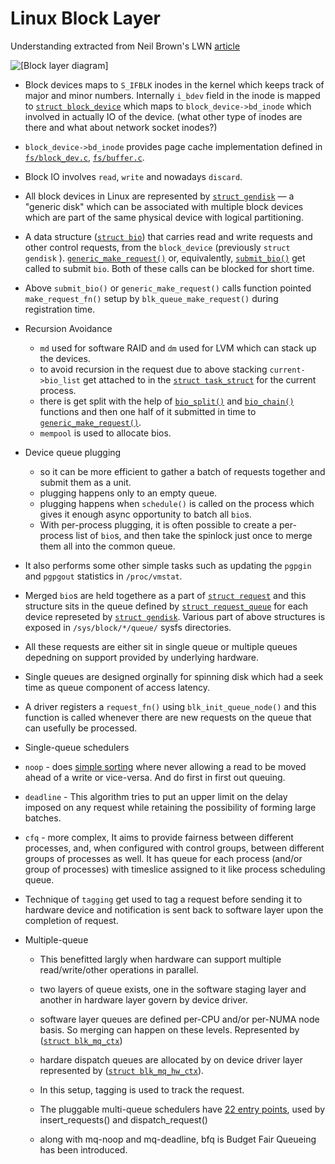 # Linux Block Layer

Understanding extracted from Neil Brown's LWN [article](https://lwn.net/Articles/736534/) 

![[Block layer diagram]](/Users/abhsawan/git/tech_notes/images/lwn-neil-blocklayer.png)

- Block devices maps to `S_IFBLK` inodes in the kernel which keeps track of major and minor numbers. Internally `i_bdev` field in the inode is mapped to [`struct block_device`](https://git.kernel.org/pub/scm/linux/kernel/git/torvalds/linux.git/tree/include/linux/fs.h?h=v4.13#n415) which maps to `block_device->bd_inode` which involved in actually IO of the device. 
  (what other type of inodes are there and what about network socket inodes?)

- `block_device->bd_inode` provides page cache implementation defined in  [`fs/block_dev.c`](https://git.kernel.org/pub/scm/linux/kernel/git/torvalds/linux.git/tree/fs/block_dev.c?h=v4.13), [`fs/buffer.c`](https://git.kernel.org/pub/scm/linux/kernel/git/torvalds/linux.git/tree/fs/buffer.c?h=v4.13).

- Block IO involves `read`, `write` and nowadays `discard`.

- All block devices in Linux are represented by [`struct gendisk`](https://git.kernel.org/pub/scm/linux/kernel/git/torvalds/linux.git/tree/include/linux/genhd.h?h=v4.13#n171) — a "generic disk" which can be associated with multiple block devices which are part of the same physical device with logical partitioning.

- A  data structure ([`struct bio`](https://git.kernel.org/pub/scm/linux/kernel/git/torvalds/linux.git/tree/include/linux/blk_types.h?h=v4.14-rc1#n46)) that carries read and write requests and other control requests, from the `block_device` (previously  `struct gendisk` ).   [`generic_make_request()`](https://git.kernel.org/pub/scm/linux/kernel/git/torvalds/linux.git/tree/block/blk-core.c?h=v4.13#n2114) or, equivalently, [`submit_bio()`](https://git.kernel.org/pub/scm/linux/kernel/git/torvalds/linux.git/tree/block/blk-core.c?h=v4.13#n2228) get called to submit `bio`. Both of these calls can be blocked for short time.

- Above `submit_bio()` or `generic_make_request()` calls function pointed `make_request_fn()` setup by `blk_queue_make_request()` during registration time.

- Recursion Avoidance

  - `md` used for software RAID and `dm` used for LVM which can stack up the devices.
  - to avoid recursion in the request due to above stacking `current->bio_list` get attached to  in the [`struct task_struct`](https://git.kernel.org/pub/scm/linux/kernel/git/torvalds/linux.git/tree/include/linux/sched.h?h=v4.13#n519) for the current process. 
  - there is get split with the help of  [`bio_split()`](https://git.kernel.org/pub/scm/linux/kernel/git/torvalds/linux.git/tree/block/bio.c?h=v4.13#n1843) and [`bio_chain()`](https://git.kernel.org/pub/scm/linux/kernel/git/torvalds/linux.git/tree/block/bio.c?h=v4.13#n326) functions and then one half of it submitted in time to   [`generic_make_request()`](https://git.kernel.org/pub/scm/linux/kernel/git/torvalds/linux.git/tree/block/blk-core.c?h=v4.13#n2114).
  - `mempool` is used to allocate bios.

- Device queue plugging

  - so it can be more efficient to gather a batch of requests together and submit them as a unit.
  - plugging happens only to an empty queue. 
  - plugging happens when `schedule()` is called on the process which gives it enough async opportunity to batch all `bio`s.
  - With per-process plugging, it is often possible to create a per-process list of `bio`s, and then take the spinlock just once to merge them all into the common queue.

- It also performs some other simple tasks such as updating the `pgpgin` and `pgpgout` statistics in `/proc/vmstat`.

- Merged `bio`s are held togethere as a part of [`struct request`](https://git.kernel.org/pub/scm/linux/kernel/git/torvalds/linux.git/tree/include/linux/blkdev.h?h=v4.13#n134) and this structure sits in the queue defined by  [`struct request_queue`](https://git.kernel.org/pub/scm/linux/kernel/git/torvalds/linux.git/tree/include/linux/blkdev.h?h=v4.13#n386) for each device represeted by  [`struct gendisk`](https://git.kernel.org/pub/scm/linux/kernel/git/torvalds/linux.git/tree/include/linux/genhd.h?h=v4.13#n171). Various part of above structures is exposed in `/sys/block/*/queue/` sysfs directories.

- All these requests are either sit in single queue or multiple queues depedning on support provided by underlying hardware.

- Single queues are designed orginally for spinning disk which had a seek time as queue component of access latency.

- A driver registers a `request_fn()` using `blk_init_queue_node()` and this function is called whenever there are new requests on the queue that can usefully be processed. 

-   Single-queue schedulers

  - `noop` - does [simple sorting](https://git.kernel.org/pub/scm/linux/kernel/git/torvalds/linux.git/tree/block/elevator.c?h=v4.13#n371) where never allowing a read to be moved ahead of a write or vice-versa. And do first in first out queuing.
  - `deadline` - This algorithm tries to put an upper limit on the delay imposed on any request while retaining the possibility of forming large batches.
  - `cfq` - more complex, It aims to provide fairness between different processes, and, when configured with control groups, between different groups of processes as well. It has queue for each process (and/or group of processes) with timeslice assigned to it like process scheduling queue.

- Technique of `tagging` get used to tag a request before sending it to hardware device and notification is sent back to software layer upon the completion of request.

- Multiple-queue 

  - This benefitted largly when hardware can support multiple read/write/other operations in parallel.

  - two layers of queue exists, one in the software staging layer and another in hardware layer govern by device driver.

  - software layer queues are defined per-CPU and/or per-NUMA node basis. So merging can happen on these levels. Represented by  ([`struct blk_mq_ctx`](https://git.kernel.org/pub/scm/linux/kernel/git/torvalds/linux.git/tree/block/blk-mq.h?h=v4.13#n8)) 

  - hardare dispatch queues are allocated by on device driver layer represented by  ([`struct blk_mq_hw_ctx`](https://git.kernel.org/pub/scm/linux/kernel/git/torvalds/linux.git/tree/include/linux/blk-mq.h?h=v4.13#n10)). 

  - In this setup, tagging is used to track the request.

  - The pluggable multi-queue schedulers have [22 entry points](https://git.kernel.org/pub/scm/linux/kernel/git/torvalds/linux.git/tree/include/linux/elevator.h?h=v4.13#n95), used by insert_requests() and dispatch_request()

  - along with mq-noop and mq-deadline, bfq is Budget Fair Queueing has been introduced.

    

